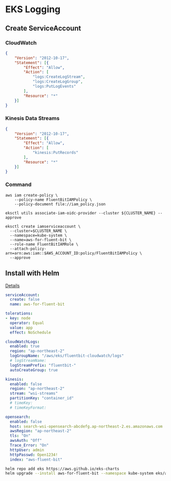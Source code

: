 # EKS Logging
## Create ServiceAccount
### CloudWatch
``` json title="iam_policy.json"
{
	"Version": "2012-10-17",
	"Statement": [{
		"Effect": "Allow",
		"Action": [
			"logs:CreateLogStream",
			"logs:CreateLogGroup",
			"logs:PutLogEvents"
		],
		"Resource": "*"
	}]
}
```
### Kinesis Data Streams
``` json title="iam_policy.json"
{
	"Version": "2012-10-17",
	"Statement": [{
		"Effect": "Allow",
		"Action": [
			"kinesis:PutRecords"
		],
		"Resource": "*"
	}]
}
```
### Command
```
aws iam create-policy \
    --policy-name FluentBitIAMPolicy \
    --policy-document file://iam_policy.json

eksctl utils associate-iam-oidc-provider --cluster ${CLUSTER_NAME} --approve

eksctl create iamserviceaccount \
  --cluster=$CLUSTER_NAME \
  --namespace=kube-system \
  --name=aws-for-fluent-bit \
  --role-name FluentBitIAMRole \
  --attach-policy-arn=arn:aws:iam::$AWS_ACCOUNT_ID:policy/FluentBitIAMPolicy \
  --approve
```
## Install with Helm
[Details](https://artifacthub.io/packages/helm/aws/aws-for-fluent-bit)
``` yaml title="values.yaml"
serviceAccount:
  create: false
  name: aws-for-fluent-bit

tolerations:
- key: node
  operator: Equal
  value: app
  effect: NoSchedule

cloudWatchLogs:
  enabled: true
  region: "ap-northeast-2"
  logGroupName: "/aws/eks/fluentbit-cloudwatch/logs"
  # logStreamName:
  logStreamPrefix: "fluentbit-"
  autoCreateGroup: true

kinesis:
  enabled: false
  region: "ap-northeast-2"
  stream: "wsi-streams"
  partitionKey: "container_id"
  # timeKey:
  # timeKeyFormat:

opensearch:
  enabled: false
  host: search-wsi-opensearch-abcdefg.ap-northeast-2.es.amazonaws.com
  awsRegion: "ap-northeast-2"
  tls: "On"
  awsAuth: "Off"
  Trace_Error: "On"
  httpUser: admin
  httpPasswd: Open1234!
  index: "aws-fluent-bit"
```
``` bash
helm repo add eks https://aws.github.io/eks-charts
helm upgrade --install aws-for-fluent-bit --namespace kube-system eks/aws-for-fluent-bit -f values.yaml
```